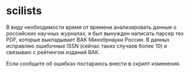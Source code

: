 # scilists

В виду необходимости время от времени анализировать данные о российских научных журналах, я был вынужден написать парсер тех PDF, которые выкладывает ВАК Минобрнауки России. В данных исправляю ошибочные ISSN (сейчас таких случаев более 10) и связываю с рейтингом изданий ВАК.   

Если сообщите об ошибках постараюсь внести в скрипт изменения.
